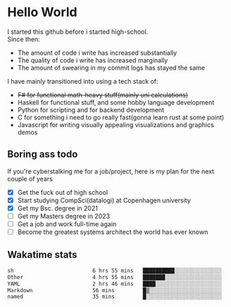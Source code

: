 # Hello World

I started this github before i started high-school.  
Since then:
- The amount of code i write has increased substantially
- The quality of code i write has increased marginally
- The amount of swearing in my commit logs has stayed the same

I have mainly transitioned into using a tech stack of:
- ~~F# for functional math-heavy stuff(mainly uni calculations)~~
- Haskell for functional stuff, and some hobby language development
- Python for scripting and for backend development
- C for something i need to go really fast(gonna learn rust at some point)
- Javascript for writing visually appealing visualizations and graphics demos

## Boring ass todo
If you're cyberstalking me for a job/project, here is my plan for the next couple of years
- [x] Get the fuck out of high school
- [x] Start studying CompSci(datalogi) at Copenhagen university
- [x] Get my Bsc. degree in 2021
- [ ] Get my Masters degree in 2023
- [ ] Get a job and work full-time again
- [ ] Become the greatest systems architect the world has ever known

## Wakatime stats
<!--START_SECTION:waka-->

```txt
sh                         6 hrs 55 mins   ██████████░░░░░░░░░░░░░░░   40.37 %
Other                      4 hrs 55 mins   ███████░░░░░░░░░░░░░░░░░░   28.64 %
YAML                       2 hrs 46 mins   ████░░░░░░░░░░░░░░░░░░░░░   16.20 %
Markdown                   56 mins         █▒░░░░░░░░░░░░░░░░░░░░░░░   05.48 %
named                      35 mins         █░░░░░░░░░░░░░░░░░░░░░░░░   03.48 %
```

<!--END_SECTION:waka-->
